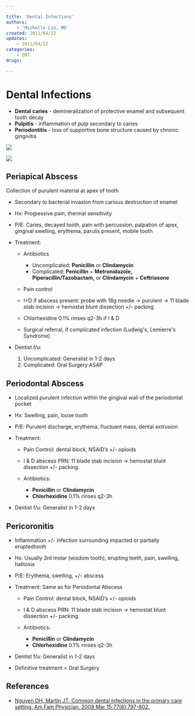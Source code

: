 ```yaml
---

title: 'Dental Infections'
authors:
    - 'Michelle Lin, MD'
created: 2011/04/22
updates:
    - 2011/04/22
categories:
    - ENT
drugs: 

---
```



# Dental Infections

-   **Dental caries** - demineralization of protective enamel and subsequent tooth decay
-   **Pulpitis** - inflammation of pulp secondary to caries
-   **Periodontitis** - loss of supportive bone structure caused by chronic gingivitis

![](https://d2p53dh3qxfm0x.cloudfront.net/uploads/img/1jx/6/d/e8e27c0f-5e64-5f5c-9dd7-7575f0ac94df/640.png)

![](https://d2p53dh3qxfm0x.cloudfront.net/uploads/img/1jx/6/d/3236fec1-7236-5c63-9629-b592ae3332fe/640.png)

## Periapical Abscess

Collection of purulent material at apex of tooth

-   Secondary to bacterial invasion from carious destruction of enamel
-   Hx: Progressive pain, thermal sensitivity
-   P/E: Caries, decayed tooth, pain with percussion, palpation of apex, gingival swelling, erythema, parulis present, mobile tooth
-   Treatment:

    -   Antibiotics

        -   Uncomplicated: **<span class="drug">Penicillin</span>** or **<span class="drug">Clindamycin</span>**
        -   Complicated: **<span class="drug">Penicillin</span>** + **<span class="drug">Metronidazole</span>, Piperacillin/Tazobactam,** or **<span class="drug">Clindamycin</span>** + **<span class="drug">Ceftriaxone</span>**
    -   Pain control

    -   I+D if abscess present: probe with 18g needle → purulent → 11 blade stab incision → hemostat blunt dissection +/- packing

    -   <span class="drug">Chlorhexidine</span> 0.1% rinses q2-3h if I & D

    -   Surgical referral, if complicated infection (Ludwig's, Lemierre's Syndrome)

-   Dentist f/u:

    1.  Uncomplicated: Generalist in 1-2 days
    2.  Complicated: Oral Surgery ASAP

## Periodontal Abscess

-   Localized purulent infection within the gingival wall of the periodontal pocket

-   Hx: Swelling, pain, loose tooth

-   P/E: Purulent discharge, erythema, fluctuant mass, dental extrusion

-   Treatment:

    -   Pain Control: dental block, NSAID’s +/- opioids
    -   I & D abscess PRN: 11 blade stab incision → hemostat blunt dissection +/- packing.
    -   Antibiotics:

        -   **<span class="drug">Penicillin</span>** or **<span class="drug">Clindamycin</span>**
        -   **<span class="drug">Chlorhexidine</span>** 0.1% rinses q2-3h

-   Dentist f/u: Generalist in 1-2 days

## Pericoronitis

-   Inflammation +/- infection surrounding impacted or partially eruptedtooth

-   Hx: Usually 3rd molar (wisdom tooth), erupting teeth, pain, swelling, halitosis

-   P/E: Erythema, swelling, +/- abscess

-   Treatment: Same as for Periodontal Abscess

    -   Pain Control: dental block, NSAID’s +/- opioids
    -   I & D abscess PRN: 11 blade stab incision → hemostat blunt dissection +/- packing.
    -   Antibiotics:

        -   **<span class="drug">Penicillin</span>** or **<span class="drug">Clindamycin</span>**
        -   **<span class="drug">Chlorhexidine</span>** 0.1% rinses q2-3h

-   Dentist f/u: Generalist in 1-2 days

-   Definitive treatment = Oral Surgery

## References

-   [Nguyen DH, Martin JT. Common dental infections in the primary care setting. Am Fam Physician. 2008 Mar 15;77(6):797-802.](https://www.ncbi.nlm.nih.gov/pubmed/?term=18386594)
